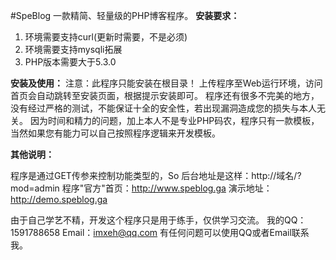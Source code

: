 #SpeBlog
一款精简、轻量级的PHP博客程序。
 **安装要求：** 

1. 环境需要支持curl(更新时需要，不是必须)
1. 环境需要支持mysqli拓展
1. PHP版本需要大于5.3.0

 **安装及使用：** 
注意：此程序只能安装在根目录！
上传程序至Web运行环境，访问首页会自动跳转至安装页面，根据提示安装即可。
程序还有很多不完美的地方，没有经过严格的测试，不能保证十全的安全性，若出现漏洞造成您的损失与本人无关。
因为时间和精力的问题，加上本人不是专业PHP码农，程序只有一款模板，当然如果您有能力可以自己按照程序逻辑来开发模板。

 **其他说明：** 

程序是通过GET传参来控制功能类型的，So 后台地址是这样：http://域名/?mod=admin
程序"官方"首页：http://www.speblog.ga
演示地址：http://demo.speblog.ga

由于自己学艺不精，开发这个程序只是用于练手，仅供学习交流。
我的QQ：1591788658
Email：imxeh@qq.com
有任何问题可以使用QQ或者Email联系我。